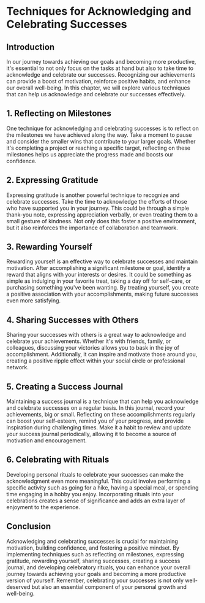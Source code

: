 # Techniques for Acknowledging and Celebrating Successes

## Introduction

In our journey towards achieving our goals and becoming more productive, it's essential to not only focus on the tasks at hand but also to take time to acknowledge and celebrate our successes. Recognizing our achievements can provide a boost of motivation, reinforce positive habits, and enhance our overall well-being. In this chapter, we will explore various techniques that can help us acknowledge and celebrate our successes effectively.

## 1\. Reflecting on Milestones

One technique for acknowledging and celebrating successes is to reflect on the milestones we have achieved along the way. Take a moment to pause and consider the smaller wins that contribute to your larger goals. Whether it's completing a project or reaching a specific target, reflecting on these milestones helps us appreciate the progress made and boosts our confidence.

## 2\. Expressing Gratitude

Expressing gratitude is another powerful technique to recognize and celebrate successes. Take the time to acknowledge the efforts of those who have supported you in your journey. This could be through a simple thank-you note, expressing appreciation verbally, or even treating them to a small gesture of kindness. Not only does this foster a positive environment, but it also reinforces the importance of collaboration and teamwork.

## 3\. Rewarding Yourself

Rewarding yourself is an effective way to celebrate successes and maintain motivation. After accomplishing a significant milestone or goal, identify a reward that aligns with your interests or desires. It could be something as simple as indulging in your favorite treat, taking a day off for self-care, or purchasing something you've been wanting. By treating yourself, you create a positive association with your accomplishments, making future successes even more satisfying.

## 4\. Sharing Successes with Others

Sharing your successes with others is a great way to acknowledge and celebrate your achievements. Whether it's with friends, family, or colleagues, discussing your victories allows you to bask in the joy of accomplishment. Additionally, it can inspire and motivate those around you, creating a positive ripple effect within your social circle or professional network.

## 5\. Creating a Success Journal

Maintaining a success journal is a technique that can help you acknowledge and celebrate successes on a regular basis. In this journal, record your achievements, big or small. Reflecting on these accomplishments regularly can boost your self-esteem, remind you of your progress, and provide inspiration during challenging times. Make it a habit to review and update your success journal periodically, allowing it to become a source of motivation and encouragement.

## 6\. Celebrating with Rituals

Developing personal rituals to celebrate your successes can make the acknowledgment even more meaningful. This could involve performing a specific activity such as going for a hike, having a special meal, or spending time engaging in a hobby you enjoy. Incorporating rituals into your celebrations creates a sense of significance and adds an extra layer of enjoyment to the experience.

## Conclusion

Acknowledging and celebrating successes is crucial for maintaining motivation, building confidence, and fostering a positive mindset. By implementing techniques such as reflecting on milestones, expressing gratitude, rewarding yourself, sharing successes, creating a success journal, and developing celebratory rituals, you can enhance your overall journey towards achieving your goals and becoming a more productive version of yourself. Remember, celebrating your successes is not only well-deserved but also an essential component of your personal growth and well-being.
